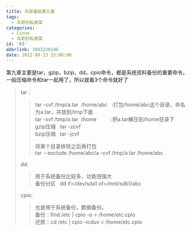 ```yaml
---
title: 鸟哥基础第九章
tags:
  - 鸟哥的私房菜
categories:
  - Linux
  - 鸟哥的私房菜
id: '63'
abbrlink: 1043220146
date: 2012-09-13 15:06:00
---
```


第九章主要是tar，gzip，bzip，dd，cpio命令，都是系统资料备份的重要命令。  
一般压缩命令和tar一起用了，所以就看3个命令就好了  
  

> tar：  
> 
> > tar -cvf /tmp/a.tar  /home/abc   :打包/home/abc这个目录，命名为a.tar，并放到/tmp下面  
> > tar -xvf /tmp/a.tar  /home          :把a.tar解压到/home目录下  
> > gzip压缩   tar -zcvf  
> > bzip压缩   tar -jcvf  
> >   
> > 将某个目录排除之后再打包  
> > tar --exclude /home/abc/a -cvf /tmp/a.tar /home/abc  
> >   
> >   
> 
> dd:  
> 
> > 用于系统备份比较多，功能很强大  
> > 备份分区   dd if=/dev/sda1 of=/mnt/sdb1/abc  
> 
> >   
> 
> cpio:  
> 
> > 也是用于系统备份，数据备份。  
> > 备份：find /etc | cpio -o > /home/etc.cpio  
> > 还原：cd /etc | cpio -icduv < /home/etc.cpio  
> 
>   
>   
>   
>   
>